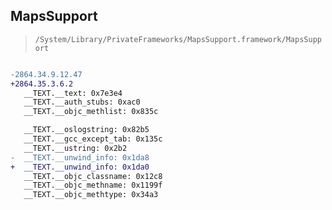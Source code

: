 ## MapsSupport

> `/System/Library/PrivateFrameworks/MapsSupport.framework/MapsSupport`

```diff

-2864.34.9.12.47
+2864.35.3.6.2
   __TEXT.__text: 0x7e3e4
   __TEXT.__auth_stubs: 0xac0
   __TEXT.__objc_methlist: 0x835c

   __TEXT.__oslogstring: 0x82b5
   __TEXT.__gcc_except_tab: 0x135c
   __TEXT.__ustring: 0x2b2
-  __TEXT.__unwind_info: 0x1da8
+  __TEXT.__unwind_info: 0x1da0
   __TEXT.__objc_classname: 0x12c8
   __TEXT.__objc_methname: 0x1199f
   __TEXT.__objc_methtype: 0x34a3

```
